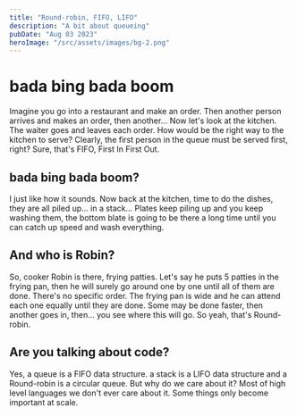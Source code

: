 ```yaml
---
title: "Round-robin, FIFO, LIFO"
description: "A bit about queueing"
pubDate: "Aug 03 2023"
heroImage: "/src/assets/images/bg-2.png"
---
```


# bada bing bada boom

Imagine you go into a restaurant and make an order. Then another person arrives and makes an order, then another... Now let's look at the kitchen. The waiter goes and leaves each order. How would be the right way to the kitchen to serve? Clearly, the first person in the queue must be served first, right? Sure, that's FIFO, First In First Out.

## bada bing bada boom?

I just like how it sounds. Now back at the kitchen, time to do the dishes, they are all piled up... in a stack... Plates keep piling up and you keep washing them, the bottom blate is going to be there a long time until you can catch up speed and wash everything.

## And who is Robin?

So, cooker Robin is there, frying patties. Let's say he puts 5 patties in the frying pan, then he will surely go around one by one until all of them are done. There's no specific order. The frying pan is wide and he can attend each one equally until they are done. Some may be done faster, then another goes in, then... you see where this will go. So yeah, that's Round-robin.

## Are you talking about code?

Yes, a queue is a FIFO data structure. a stack is a LIFO data structure and a Round-robin is a circular queue. But why do we care about it? Most of high level languages we don't ever care about it. Some things only become important at scale.


